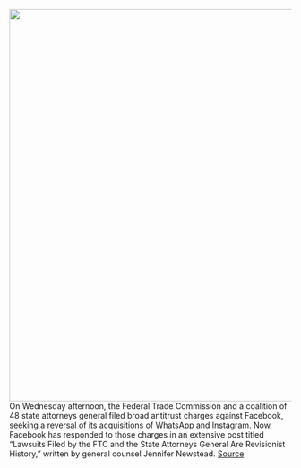 <img src='https://cdn.vox-cdn.com/thumbor/QHIqMnAJGIRAdMsi664IksVb1Oc=/0x0:2040x1360/1200x800/filters:focal(857x517:1183x843)/cdn.vox-cdn.com/uploads/chorus_image/image/68487639/acastro_180828_1777_facebook_0001.0.0.jpg' width='700px' /><br/>
On Wednesday afternoon, the Federal Trade Commission and a coalition of 48 state attorneys general filed broad antitrust charges against Facebook, seeking a reversal of its acquisitions of WhatsApp and Instagram. Now, Facebook has responded to those charges in an extensive post titled “Lawsuits Filed by the FTC and the State Attorneys General Are Revisionist History,” written by general counsel Jennifer Newstead.
<a href='https://www.theverge.com/2020/12/9/22166445/facebook-antitrust-lawsuit-response-revisionist-history-vine-twitter'> Source <a/>